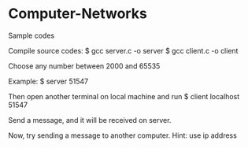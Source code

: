# Computer-Networks
Sample codes


Compile  source codes:
$ gcc server.c -o server
$ gcc client.c -o client

Choose any number between 2000 and 65535

Example:
$ server 51547

Then open another terminal on local machine and run
$ client localhost 51547

Send a message, and it will be received on server.

Now, try sending a message to another computer.
Hint: use ip address

